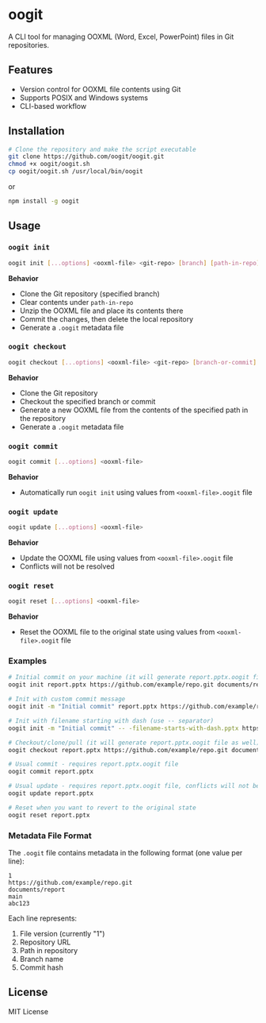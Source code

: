 # oogit

A CLI tool for managing OOXML (Word, Excel, PowerPoint) files in Git repositories.

## Features

* Version control for OOXML file contents using Git
* Supports POSIX and Windows systems
* CLI-based workflow

## Installation

```sh
# Clone the repository and make the script executable
git clone https://github.com/oogit/oogit.git
chmod +x oogit/oogit.sh
cp oogit/oogit.sh /usr/local/bin/oogit
```

or

```sh
npm install -g oogit
```

## Usage

### `oogit init`

```bash
oogit init [...options] <ooxml-file> <git-repo> [branch] [path-in-repo]
```

**Behavior**

* Clone the Git repository (specified branch)
* Clear contents under `path-in-repo`
* Unzip the OOXML file and place its contents there
* Commit the changes, then delete the local repository
* Generate a `.oogit` metadata file

### `oogit checkout`

```bash
oogit checkout [...options] <ooxml-file> <git-repo> [branch-or-commit] [repo-path]
```

**Behavior**

* Clone the Git repository
* Checkout the specified branch or commit
* Generate a new OOXML file from the contents of the specified path in the repository
* Generate a `.oogit` metadata file

### `oogit commit`

```bash
oogit commit [...options] <ooxml-file>
```

**Behavior**

* Automatically run `oogit init` using values from `<ooxml-file>.oogit` file

### `oogit update`

```bash
oogit update [...options] <ooxml-file>
```

**Behavior**

* Update the OOXML file using values from `<ooxml-file>.oogit` file
* Conflicts will not be resolved

### `oogit reset`

```bash
oogit reset [...options] <ooxml-file>
```

**Behavior**

* Reset the OOXML file to the original state using values from `<ooxml-file>.oogit` file

### Examples

```bash
# Initial commit on your machine (it will generate report.pptx.oogit file as well)
oogit init report.pptx https://github.com/example/repo.git documents/report

# Init with custom commit message
oogit init -m "Initial commit" report.pptx https://github.com/example/repo.git documents/report

# Init with filename starting with dash (use -- separator)
oogit init -m "Initial commit" -- -filename-starts-with-dash.pptx https://github.com/example/repo.git

# Checkout/clone/pull (it will generate report.pptx.oogit file as well)
oogit checkout report.pptx https://github.com/example/repo.git documents/report

# Usual commit - requires report.pptx.oogit file
oogit commit report.pptx

# Usual update - requires report.pptx.oogit file, conflicts will not be resolved
oogit update report.pptx

# Reset when you want to revert to the original state
oogit reset report.pptx
```

### Metadata File Format

The `.oogit` file contains metadata in the following format (one value per line):

```text
1
https://github.com/example/repo.git
documents/report
main
abc123
```

Each line represents:
1. File version (currently "1")
2. Repository URL
3. Path in repository
4. Branch name
5. Commit hash

## License

MIT License
